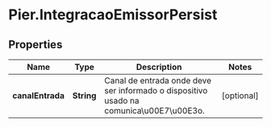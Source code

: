 # Pier.IntegracaoEmissorPersist

## Properties
Name | Type | Description | Notes
------------ | ------------- | ------------- | -------------
**canalEntrada** | **String** | Canal de entrada onde deve ser informado o dispositivo usado na comunica\u00E7\u00E3o. | [optional] 


